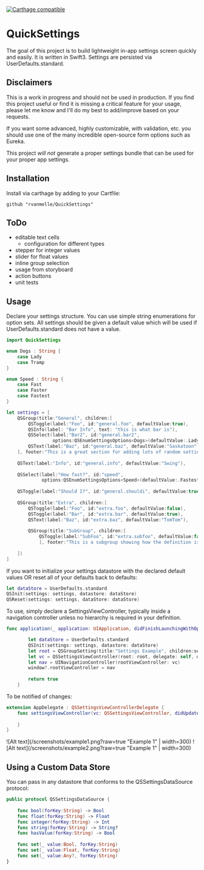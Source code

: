 [![Carthage compatible](https://img.shields.io/badge/Carthage-compatible-4BC51D.svg?style=flat)](https://github.com/Carthage/Carthage)

# QuickSettings

The goal of this project is to build lightweight in-app settings screen quickly and easily. It is written in Swift3. Settings are persisted via UserDefaults.standard.

## Disclaimers

This is a work in progress and should not be used in production. If you find this project useful or find it is missing a critical feature for your usage, please let me know and I'll do my best to add/improve based on your requests. 

If you want some advanced, highly customizable, with validation, etc. you should use one of the many incredible open-source form options such as Eureka.

This project *will not* generate a proper settings bundle that can be used for your proper app settings.

## Installation

Install via carthage by adding to your Cartfile:

```
github "rvanmelle/QuickSettings"
```

## ToDo

* editable text cells
  * configuration for different types
* stepper for integer values
* slider for float values
* inline group selection
* usage from storyboard
* action buttons
* unit tests

## Usage

Declare your settings structure. You can use simple string enumerations for option sets. All settings should be given a default value which will be used if UserDefaults.standard does not have a value.

```swift
import QuickSettings

enum Dogs : String {
    case Lady
    case Tramp
}

enum Speed : String {
    case Fast
    case Faster
    case Fastest
}

let settings = [
    QSGroup(title:"General", children:[
        QSToggle(label:"Foo", id:"general.foo", defaultValue:true),
        QSInfo(label: "Bar Info", text: "this is what bar is"),
        QSSelect(label:"Bar2", id:"general.bar2",
                 options:QSEnumSettingsOptions<Dogs>(defaultValue:.Lady)),
        QSText(label:"Baz", id:"general.baz", defaultValue:"Saskatoon"),
    ], footer:"This is a great section for adding lots of random settings that are not really necessary."),
    
    QSText(label:"Info", id:"general.info", defaultValue:"Swing"),
    
    QSSelect(label:"How fast?", id:"speed",
             options:QSEnumSettingsOptions<Speed>(defaultValue:.Fastest)),
    
    QSToggle(label:"Should I?", id:"general.shouldi", defaultValue:true),
    
    QSGroup(title:"Extra", children:[
        QSToggle(label:"Foo", id:"extra.foo", defaultValue:false),
        QSToggle(label:"Bar", id:"extra.bar", defaultValue:true),
        QSText(label:"Baz", id:"extra.baz", defaultValue:"TomTom"),
        
        QSGroup(title:"SubGroup", children:[
            QSToggle(label:"SubFoo", id:"extra.subfoo", defaultValue:false),
            ], footer:"This is a subgroup showing how the definition is recursive")
        
    ])
]
```

If you want to initialize your settings datastore with the declared default values OR reset all of your defaults back to defaults:

```swift
let dataStore = UserDefaults.standard
QSInit(settings: settings, datastore: dataStore)
QSReset(settings: settings, dataStore: dataStore)
```

To use, simply declare a SettingsViewController, typically inside a navigation controller unless no hierarchy is required in your definition.

```swift
func application(_ application: UIApplication, didFinishLaunchingWithOptions launchOptions: [UIApplicationLaunchOptionsKey: Any]?) -> Bool {

        let dataStore = UserDefaults.standard
        QSInit(settings: settings, datastore: dataStore)
        let root = QSGroupSetting(title:"Settings Example", children:settings, footer:"These are all of the settings at the top level")
        let vc = QSSettingsViewController(root: root, delegate: self, dataStore: dataStore)
        let nav = UINavigationController(rootViewController: vc)
        window?.rootViewController = nav
        
        return true
    }
```

To be notified of changes:

```swift
extension AppDelegate : QSSettingsViewControllerDelegate {
    func settingsViewController(vc: QSSettingsViewController, didUpdateSetting id: String) {
        
    }
}
```

![Alt text](/screenshots/example1.png?raw=true "Example 1" | width=300)
![Alt text](/screenshots/example2.png?raw=true "Example 1" | width=300)

## Using a Custom Data Store

You can pass in any datastore that conforms to the QSSettingsDataSource protocol:

```swift
public protocol QSSettingsDataSource {
    
    func bool(forKey:String) -> Bool
    func float(forKey:String) -> Float
    func integer(forKey:String) -> Int
    func string(forKey:String) -> String?
    func hasValue(forKey:String) -> Bool
    
    func set(_ value:Bool, forKey:String)
    func set(_ value:Float, forKey:String)
    func set(_ value:Any?, forKey:String)
}
```
